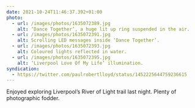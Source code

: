 ```yaml
---
date: 2021-10-24T11:46:37.392+01:00
photo:
  - url: /images/photos/1635072389.jpg
    alt: ‘Dance Together’, a huge lit up ring suspended in the air.
  - url: /images/photos/1635072391.jpg
    alt: Scrolling LED messages inside ‘Dance Together’.
  - url: /images/photos/1635072393.jpg
    alt: Coloured lights reflected in water.
  - url: /images/photos/1635072395.jpg
    alt: ‘Liverpool Love Of My Life’ illumination.
syndication:
  - https://twitter.com/paulrobertlloyd/status/1452225644759236615
---
```

Enjoyed exploring Liverpool’s River of Light trail last night. Plenty of photographic fodder.
